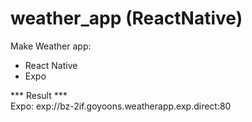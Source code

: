 # weather_app (ReactNative)
Make Weather app:
 - React Native
 - Expo

*** Result *** <br>
Expo: exp://bz-2if.goyoons.weatherapp.exp.direct:80 
